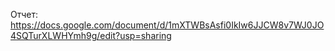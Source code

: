 Отчет:
https://docs.google.com/document/d/1mXTWBsAsfi0IkIw6JJCW8v7WJ0JO4SQTurXLWHYmh9g/edit?usp=sharing
